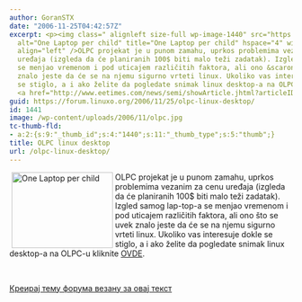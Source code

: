 ```yaml
---
author: GoranSTX
date: "2006-11-25T04:42:57Z"
excerpt: <p><img class=" alignleft size-full wp-image-1440" src="https://linuxo.org/wp-content/uploads/2006/11/olpc.jpg"
  alt="One Laptop per child" title="One Laptop per child" hspace="4" width="180" height="135"
  align="left" />OLPC projekat je u punom zamahu, uprkos problemima vezanim za cenu
  uređaja (izgleda da će planiranih 100$ biti malo teži zadatak). Izgled samog lap-top-a
  se menjao vremenom i pod uticajem različitih faktora, ali ono &scaron;to se uvek
  znalo jeste da će se na njemu sigurno vrteti linux. Ukoliko vas interesuje dokle
  se stiglo, a i ako želite da pogledate snimak linux desktop-a na OLPC-u kliknite
  <a href="http://www.eetimes.com/news/semi/showArticle.jhtml?articleID=196100148">OVDE</a>.  </p><p>&nbsp;</p>
guid: https://forum.linuxo.org/2006/11/25/olpc-linux-desktop/
id: 1441
image: /wp-content/uploads/2006/11/olpc.jpg
tc-thumb-fld:
- a:2:{s:9:"_thumb_id";s:4:"1440";s:11:"_thumb_type";s:5:"thumb";}
title: OLPC linux desktop
url: /olpc-linux-desktop/
---
```

<img class=" alignleft size-full wp-image-1440" src="https://linuxo.org/wp-content/uploads/2006/11/olpc.jpg" alt="One Laptop per child" title="One Laptop per child" hspace="4" width="180" height="135" align="left" />OLPC projekat je u punom zamahu, uprkos problemima vezanim za cenu uređaja (izgleda da će planiranih 100$ biti malo teži zadatak). Izgled samog lap-top-a se menjao vremenom i pod uticajem različitih faktora, ali ono &scaron;to se uvek znalo jeste da će se na njemu sigurno vrteti linux. Ukoliko vas interesuje dokle se stiglo, a i ako želite da pogledate snimak linux desktop-a na OLPC-u kliknite [OVDE](http://www.eetimes.com/news/semi/showArticle.jhtml?articleID=196100148). 

&nbsp;

<!--break-->

[Креирај тему форума везану за овај текст](https://linuxo.org/nova-tema-na-forumu/?se_pid=1441)